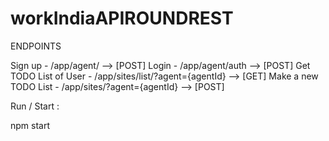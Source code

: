 # workIndiaAPIROUNDREST

ENDPOINTS

Sign up - /app/agent/   --> [POST]
Login - /app/agent/auth   --> [POST]
Get TODO List of User - /app/sites/list/?agent={agentId}  --> [GET]
Make a new TODO List - /app/sites/?agent={agentId}   --> [POST]


Run / Start :

npm start
